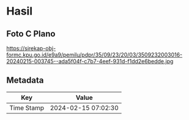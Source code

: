 # Hasil

## Foto C Plano

https://sirekap-obj-formc.kpu.go.id/e9a9/pemilu/pdpr/35/09/23/20/03/3509232003016-20240215-003745--ada5f04f-c7b7-4eef-931d-f1dd2e6bedde.jpg


## Metadata

| Key        | Value               |
| ---------- | ------------------- |
| Time Stamp | 2024-02-15 07:02:30 |




